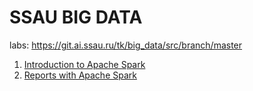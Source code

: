 # SSAU BIG DATA
labs: https://git.ai.ssau.ru/tk/big_data/src/branch/master

1. [Introduction to Apache Spark](https://github.com/Lilpank/big-data/blob/master/L1.ipynb)
2. [Reports with Apache Spark](https://github.com/Lilpank/big-data/blob/master/L2.ipynb)
